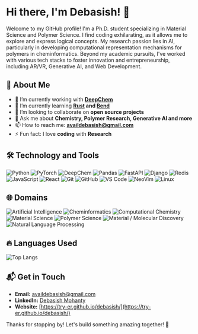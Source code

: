 # Hi there, I'm Debasish! 👋

Welcome to my GitHub profile! I'm a Ph.D. student specializing in Material Science and Polymer Science. I find coding exhilarating, as it allows me to explore and express logical concepts. My research passion lies in AI, particularly in developing computational representation mechanisms for polymers in cheminformatics. Beyond my academic pursuits, I've worked with various tech stacks to foster innovation and entrepreneurship, including AR/VR, Generative AI, and Web Development.

## 🚀 About Me

- 🔭 I’m currently working with **[DeepChem](https://deepchem.io/)**
- 🌱 I’m currently learning **[Rust](https://www.rust-lang.org/) and [Bend](https://github.com/HigherOrderCO/Bend)**
- 👯 I’m looking to collaborate on **open source projects**
- 💬 Ask me about **Chemistry, Polymer Research, Generative AI and more**
- 📫 How to reach me: **[availdebasish@gmail.com](mailto:availdebasish@gmail.com)**
- ⚡ Fun fact: I love **coding** with **Research**

## 🛠️ Technology and Tools

![Python](https://img.shields.io/badge/-Python-000?&logo=Python)
![PyTorch](https://img.shields.io/badge/-PyTorch-000?&logo=PyTorch)
![DeepChem](https://img.shields.io/badge/-DeepChem-000?&logo=deepChem)
![Pandas](https://img.shields.io/badge/-Pandas-000?&logo=pandas)
![FastAPI](https://img.shields.io/badge/-FastAPI-000?&logo=FastAPI)
![Django](https://img.shields.io/badge/-Django-000?&logo=Django)
![Redis](https://img.shields.io/badge/-Redis-000?&logo=Redis)
![JavaScript](https://img.shields.io/badge/-JavaScript-000?&logo=JavaScript)
![React](https://img.shields.io/badge/-React-000?&logo=React)
![Git](https://img.shields.io/badge/-Git-000?&logo=Git)
![GitHub](https://img.shields.io/badge/-GitHub-000?&logo=GitHub)
![VS Code](https://img.shields.io/badge/-VS%20Code-000?&logo=Visual%20Studio%20Code)
![NeoVim](https://img.shields.io/badge/-NeoVim-000?&logo=neovim)
![Linux](https://img.shields.io/badge/-Linux-000?&logo=linux)


## 🌐 Domains

![Artificial Intelligence](https://img.shields.io/badge/-Artificial%20Intelligence-FF4500?style=for-the-badge)
![Cheminformatics](https://img.shields.io/badge/-Cheminformatics-5F9EA0?style=for-the-badge)
![Computational Chemistry](https://img.shields.io/badge/-Computational%20Chemistry-4682B4?style=for-the-badge)
![Material Science](https://img.shields.io/badge/-Material%20Science-6A5ACD?style=for-the-badge)
![Polymer Science](https://img.shields.io/badge/-Polymer%20Science-8A2BE2?style=for-the-badge)
![Material / Molecular Discovery](https://img.shields.io/badge/-Material%20Discovery-8A2B69?style=for-the-badge)
![Natural Language Processing ](https://img.shields.io/badge/-Natural%20Language%20Processing-8A2B21?style=for-the-badge)

## 🔥 Languages Used

![Top Langs](https://github-readme-stats.vercel.app/api/top-langs/?username=TRY-ER&layout=compact&theme=dark)


## 📬 Get in Touch

- **Email:** [availdebasish@gmail.com](mailto:availdebasish@gmail.com)
- **LinkedIn:** [Debasish Mohanty](https://www.linkedin.com/in/debasish-mohanty-634b91204/)
- **Website:** [https://try-er.github.io/debasish/](https://try-er.github.io/debasish/)

Thanks for stopping by! Let's build something amazing together! 🚀

